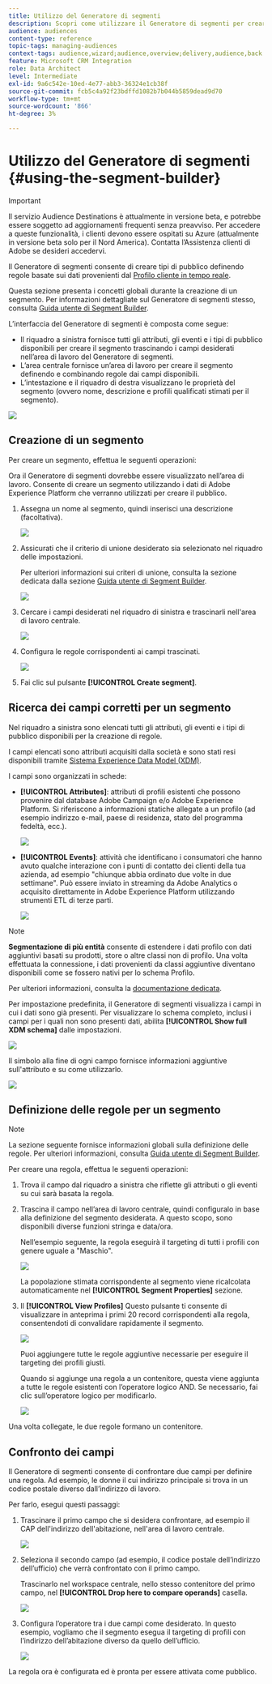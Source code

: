 ```yaml
---
title: Utilizzo del Generatore di segmenti
description: Scopri come utilizzare il Generatore di segmenti per creare tipi di pubblico.
audience: audiences
content-type: reference
topic-tags: managing-audiences
context-tags: audience,wizard;audience,overview;delivery,audience,back
feature: Microsoft CRM Integration
role: Data Architect
level: Intermediate
exl-id: 9a6c542e-10ed-4e77-abb3-36324e1cb38f
source-git-commit: fcb5c4a92f23bdffd1082b7b044b5859dead9d70
workflow-type: tm+mt
source-wordcount: '866'
ht-degree: 3%

---
```


# Utilizzo del Generatore di segmenti {#using-the-segment-builder}

>[!IMPORTANT]
>
>Il servizio Audience Destinations è attualmente in versione beta, e potrebbe essere soggetto ad aggiornamenti frequenti senza preavviso. Per accedere a queste funzionalità, i clienti devono essere ospitati su Azure (attualmente in versione beta solo per il Nord America). Contatta l’Assistenza clienti di Adobe se desideri accedervi.

Il Generatore di segmenti consente di creare tipi di pubblico definendo regole basate sui dati provenienti dal [Profilo cliente in tempo reale](https://experienceleague.adobe.com/docs/experience-platform/profile/home.html).

Questa sezione presenta i concetti globali durante la creazione di un segmento. Per informazioni dettagliate sul Generatore di segmenti stesso, consulta [Guida utente di Segment Builder](https://experienceleague.adobe.com/docs/experience-platform/segmentation/ui/overview.html).

L’interfaccia del Generatore di segmenti è composta come segue:

* Il riquadro a sinistra fornisce tutti gli attributi, gli eventi e i tipi di pubblico disponibili per creare il segmento trascinando i campi desiderati nell’area di lavoro del Generatore di segmenti.
* L’area centrale fornisce un’area di lavoro per creare il segmento definendo e combinando regole dai campi disponibili.
* L’intestazione e il riquadro di destra visualizzano le proprietà del segmento (ovvero nome, descrizione e profili qualificati stimati per il segmento).

![](assets/aep_audiences_interface.png)

## Creazione di un segmento

Per creare un segmento, effettua le seguenti operazioni:

Ora il Generatore di segmenti dovrebbe essere visualizzato nell’area di lavoro. Consente di creare un segmento utilizzando i dati di Adobe Experience Platform che verranno utilizzati per creare il pubblico.

1. Assegna un nome al segmento, quindi inserisci una descrizione (facoltativa).

   ![](assets/aep_audiences_creation_edit_name.png)

1. Assicurati che il criterio di unione desiderato sia selezionato nel riquadro delle impostazioni.

   Per ulteriori informazioni sui criteri di unione, consulta la sezione dedicata dalla sezione [Guida utente di Segment Builder](https://experienceleague.adobe.com/docs/experience-platform/segmentation/ui/overview.html).

   ![](assets/aep_audiences_mergepolicy.png)

1. Cercare i campi desiderati nel riquadro di sinistra e trascinarli nell&#39;area di lavoro centrale.

   ![](assets/aep_audiences_dragfield.png)

1. Configura le regole corrispondenti ai campi trascinati.

   ![](assets/aep_audiences_configure_rules.png)

1. Fai clic sul pulsante **[!UICONTROL Create segment]**.

## Ricerca dei campi corretti per un segmento

Nel riquadro a sinistra sono elencati tutti gli attributi, gli eventi e i tipi di pubblico disponibili per la creazione di regole.

I campi elencati sono attributi acquisiti dalla società e sono stati resi disponibili tramite [Sistema Experience Data Model (XDM)](https://experienceleague.adobe.com/docs/experience-platform/xdm/home.html).

I campi sono organizzati in schede:

* **[!UICONTROL Attributes]**: attributi di profili esistenti che possono provenire dal database Adobe Campaign e/o Adobe Experience Platform. Si riferiscono a informazioni statiche allegate a un profilo (ad esempio indirizzo e-mail, paese di residenza, stato del programma fedeltà, ecc.).

   ![](assets/aep_audiences_attributestab.png)

* **[!UICONTROL Events]**: attività che identificano i consumatori che hanno avuto qualche interazione con i punti di contatto dei clienti della tua azienda, ad esempio &quot;chiunque abbia ordinato due volte in due settimane&quot;. Può essere inviato in streaming da Adobe Analytics o acquisito direttamente in Adobe Experience Platform utilizzando strumenti ETL di terze parti.

   ![](assets/aep_audiences_eventstab.png)

>[!NOTE]
>
>**Segmentazione di più entità** consente di estendere i dati profilo con dati aggiuntivi basati su prodotti, store o altre classi non di profilo. Una volta effettuata la connessione, i dati provenienti da classi aggiuntive diventano disponibili come se fossero nativi per lo schema Profilo.
>
>Per ulteriori informazioni, consulta la [documentazione dedicata](https://experienceleague.adobe.com/docs/experience-platform/segmentation/multi-entity-segmentation.html).

Per impostazione predefinita, il Generatore di segmenti visualizza i campi in cui i dati sono già presenti. Per visualizzare lo schema completo, inclusi i campi per i quali non sono presenti dati, abilita **[!UICONTROL Show full XDM schema]** dalle impostazioni.

![](assets/aep_audiences_populatedfields.png)

Il simbolo alla fine di ogni campo fornisce informazioni aggiuntive sull&#39;attributo e su come utilizzarlo.

![](assets/aep_audiences_isymbol.png)

## Definizione delle regole per un segmento

>[!NOTE]
>
>La sezione seguente fornisce informazioni globali sulla definizione delle regole. Per ulteriori informazioni, consulta [Guida utente di Segment Builder](https://experienceleague.adobe.com/docs/experience-platform/segmentation/ui/overview.html).

Per creare una regola, effettua le seguenti operazioni:

1. Trova il campo dal riquadro a sinistra che riflette gli attributi o gli eventi su cui sarà basata la regola.

1. Trascina il campo nell’area di lavoro centrale, quindi configuralo in base alla definizione del segmento desiderata. A questo scopo, sono disponibili diverse funzioni stringa e data/ora.

   Nell’esempio seguente, la regola eseguirà il targeting di tutti i profili con genere uguale a &quot;Maschio&quot;.

   ![](assets/aep_audiences_malegender.png)

   La popolazione stimata corrispondente al segmento viene ricalcolata automaticamente nel **[!UICONTROL Segment Properties]** sezione.

1. Il **[!UICONTROL View Profiles]** Questo pulsante ti consente di visualizzare in anteprima i primi 20 record corrispondenti alla regola, consentendoti di convalidare rapidamente il segmento.

   ![](assets/aep_audiences_samplepreview.png)

   Puoi aggiungere tutte le regole aggiuntive necessarie per eseguire il targeting dei profili giusti.

   Quando si aggiunge una regola a un contenitore, questa viene aggiunta a tutte le regole esistenti con l’operatore logico AND. Se necessario, fai clic sull’operatore logico per modificarlo.

   ![](assets/aep_audiences_andoperator.png)

Una volta collegate, le due regole formano un contenitore.

## Confronto dei campi

Il Generatore di segmenti consente di confrontare due campi per definire una regola. Ad esempio, le donne il cui indirizzo principale si trova in un codice postale diverso dall’indirizzo di lavoro.

Per farlo, esegui questi passaggi:

1. Trascinare il primo campo che si desidera confrontare, ad esempio il CAP dell&#39;indirizzo dell&#39;abitazione, nell&#39;area di lavoro centrale.

   ![](assets/aep_audiences_comparing_1.png)

1. Seleziona il secondo campo (ad esempio, il codice postale dell’indirizzo dell’ufficio) che verrà confrontato con il primo campo.

   Trascinarlo nel workspace centrale, nello stesso contenitore del primo campo, nel **[!UICONTROL Drop here to compare operands]** casella.

   ![](assets/aep_audiences_comparing_2.png)

1. Configura l’operatore tra i due campi come desiderato. In questo esempio, vogliamo che il segmento esegua il targeting di profili con l’indirizzo dell’abitazione diverso da quello dell’ufficio.

   ![](assets/aep_audiences_comparing_3.png)

La regola ora è configurata ed è pronta per essere attivata come pubblico.
